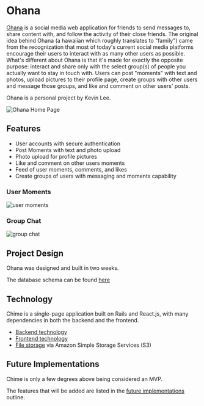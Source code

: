 # Ohana

[Ohana](https://kevinsfullstack.herokuapp.com) is a social media web application for friends to send messages to, share content with, and follow the activity of their close friends. The original idea behind Ohana (a hawaiian which roughly translates to "family") came from the recognization that most of today's current social media platforms encourage their users to interact with as many other users as possible. What's different about Ohana is that it's made for exactly the opposite purpose: interact and share only with the select group(s) of people you actually want to stay in touch with. Users can post "moments" with text and photos, upload pictures to their profile page, create groups with other users and message those groups, and like and comment on other users' posts. 

Ohana is a personal project by Kevin Lee.

![Ohana Home Page](https://github.com/kl2695/Ohana/blob/master/docs/images/home_page.png)

## Features

- User accounts with secure authentication
- Post Moments with text and photo upload 
- Photo upload for profile pictures
- Like and comment on other users moments
- Feed of user moments, comments, and likes 
- Create groups of users with messaging and moments capability 


### User Moments
![user moments](https://github.com/kl2695/Ohana/blob/master/docs/images/moments.png)

### Group Chat
![group chat](https://github.com/kl2695/Ohana/blob/master/docs/images/group_chat.png)

## Project Design

Ohana was designed and built in two weeks.

The database schema can be found [here](https://github.com/kl2695/Ohana/wiki/Database-Schema)

## Technology

Chime is a single-page application built on Rails and React.js, with many dependencies in both the backend and the frontend.

- [Backend technology][backend]
- [Frontend technology][frontend]
- [File storage][file storage] via Amazon Simple Storage Services (S3)

## Future Implementations

Chime is only a few degrees above being considered an MVP.

The features that will be added are listed in the [future implementations][future] outline.

[chime]: https://chime.audio
[home page]: ./docs/images/home_page.png "Chime home page"
[tracks]: ./docs/images/tracks.png "A user's tracks"
[proposal]: ./docs/proposal.md
[schema]: ./docs/schema.md
[backend]: ./docs/backend.md
[frontend]: ./docs/frontend.md
[file storage]: ./docs/file_storage.md
[future]: ./docs/future.md
